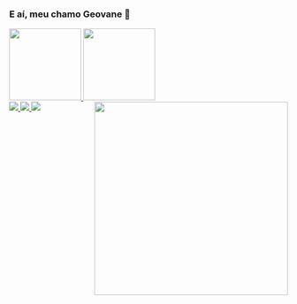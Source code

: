 ### E aí, meu chamo Geovane 👋

<!--
**uburi/uburi** is a ✨ _special_ ✨ repository because its `README.md` (this file) appears on your GitHub profile.
- 🔭 I’m currently working on ...
- 🌱 I’m currently learning ...
- 👯 I’m looking to collaborate on ...
- 🤔 I’m looking for help with ...
- 💬 Ask me about ...
- 📫 How to reach me: ...
- 😄 Pronouns: ...
- ⚡ Fun fact: ...
-->
<div>
  <a href="https://github.com/uburi">
<img height="130em" src="https://github-readme-stats.vercel.app/api?username=uburi&show_icons=true&theme=dark" />
<img height="130em" src="https://github-readme-stats.vercel.app/api/top-langs/?username=uburi&layout=compact&show_icons=true&theme=dark" />
</div>

  <div>
<a href="#/" > <img src="https://img.shields.io/badge/LinkedIn-0077B5?style=for-the-badge&logo=linkedin&logoColor=white" />
<a href="#"> <img src="https://img.shields.io/badge/Telegram-2CA5E0?style=for-the-badge&logo=telegram&logoColor=white" />
<a href="#"> <img src="https://img.shields.io/badge/Gmail-D14836?style=for-the-badge&logo=gmail&logoColor=white" />

<img align="right" width="350" src="https://media1.giphy.com/media/12shQyP6KMXCZW/giphy.gif?cid=ecf05e47c1ji6ccnzjs0cnojjhw0xy3zse2uu3dsmnia7oz7&rid=giphy.gif&ct=g" />
  </div>
